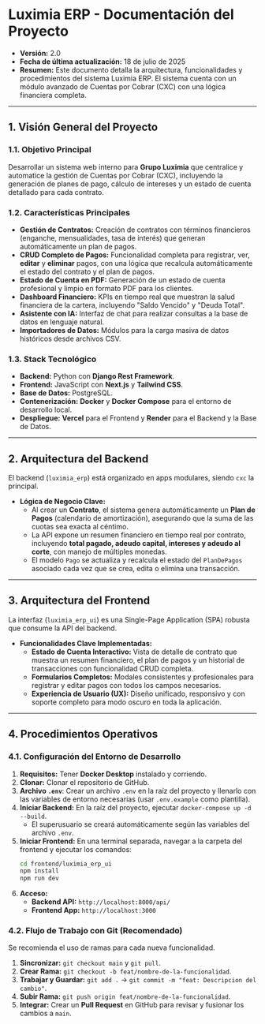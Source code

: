 # Luximia ERP - Documentación del Proyecto

* **Versión:** 2.0
* **Fecha de última actualización:** 18 de julio de 2025
* **Resumen:** Este documento detalla la arquitectura, funcionalidades y procedimientos del sistema Luximia ERP. El sistema cuenta con un módulo avanzado de Cuentas por Cobrar (CXC) con una lógica financiera completa.

---

## 1. Visión General del Proyecto

### 1.1. Objetivo Principal
Desarrollar un sistema web interno para **Grupo Luximia** que centralice y automatice la gestión de Cuentas por Cobrar (CXC), incluyendo la generación de planes de pago, cálculo de intereses y un estado de cuenta detallado para cada contrato.

### 1.2. Características Principales
* **Gestión de Contratos:** Creación de contratos con términos financieros (enganche, mensualidades, tasa de interés) que generan automáticamente un plan de pagos.
* **CRUD Completo de Pagos:** Funcionalidad completa para registrar, ver, **editar** y **eliminar** pagos, con una lógica que recalcula automáticamente el estado del contrato y el plan de pagos.
* **Estado de Cuenta en PDF:** Generación de un estado de cuenta profesional y limpio en formato PDF para los clientes.
* **Dashboard Financiero:** KPIs en tiempo real que muestran la salud financiera de la cartera, incluyendo "Saldo Vencido" y "Deuda Total".
* **Asistente con IA:** Interfaz de chat para realizar consultas a la base de datos en lenguaje natural.
* **Importadores de Datos:** Módulos para la carga masiva de datos históricos desde archivos CSV.

### 1.3. Stack Tecnológico
* **Backend:** Python con **Django Rest Framework**.
* **Frontend:** JavaScript con **Next.js** y **Tailwind CSS**.
* **Base de Datos:** PostgreSQL.
* **Contenerización:** **Docker** y **Docker Compose** para el entorno de desarrollo local.
* **Despliegue:** **Vercel** para el Frontend y **Render** para el Backend y la Base de Datos.

---

## 2. Arquitectura del Backend
El backend (`luximia_erp`) está organizado en apps modulares, siendo `cxc` la principal.

* **Lógica de Negocio Clave:**
    * Al crear un **Contrato**, el sistema genera automáticamente un **Plan de Pagos** (calendario de amortización), asegurando que la suma de las cuotas sea exacta al céntimo.
    * La API expone un resumen financiero en tiempo real por contrato, incluyendo **total pagado, adeudo capital, intereses y adeudo al corte**, con manejo de múltiples monedas.
    * El modelo `Pago` se actualiza y recalcula el estado del `PlanDePagos` asociado cada vez que se crea, edita o elimina una transacción.

---

## 3. Arquitectura del Frontend
La interfaz (`luximia_erp_ui`) es una Single-Page Application (SPA) robusta que consume la API del backend.

* **Funcionalidades Clave Implementadas:**
    * **Estado de Cuenta Interactivo:** Vista de detalle de contrato que muestra un resumen financiero, el plan de pagos y un historial de transacciones con funcionalidad CRUD completa.
    * **Formularios Completos:** Modales consistentes y profesionales para registrar y editar pagos con todos los campos necesarios.
    * **Experiencia de Usuario (UX):** Diseño unificado, responsivo y con soporte completo para modo oscuro en toda la aplicación.

---

## 4. Procedimientos Operativos

### 4.1. Configuración del Entorno de Desarrollo
1.  **Requisitos:** Tener **Docker Desktop** instalado y corriendo.
2.  **Clonar:** Clonar el repositorio de GitHub.
3.  **Archivo `.env`**: Crear un archivo `.env` en la raíz del proyecto y llenarlo con las variables de entorno necesarias (usar `.env.example` como plantilla).
4.  **Iniciar Backend:** En la raíz del proyecto, ejecutar `docker-compose up -d --build`.
    * El superusuario se creará automáticamente según las variables del archivo `.env`.
5.  **Iniciar Frontend:** En una terminal separada, navegar a la carpeta del frontend y ejecutar los comandos:
    ```bash
    cd frontend/luximia_erp_ui
    npm install
    npm run dev
    ```
6.  **Acceso:**
    * **Backend API:** `http://localhost:8000/api/`
    * **Frontend App:** `http://localhost:3000`

### 4.2. Flujo de Trabajo con Git (Recomendado)
Se recomienda el uso de ramas para cada nueva funcionalidad.
1.  **Sincronizar:** `git checkout main` y `git pull`.
2.  **Crear Rama:** `git checkout -b feat/nombre-de-la-funcionalidad`.
3.  **Trabajar y Guardar:** `git add .` -> `git commit -m "feat: Descripcion del cambio"`.
4.  **Subir Rama:** `git push origin feat/nombre-de-la-funcionalidad`.
5.  **Integrar:** Crear un **Pull Request** en GitHub para revisar y fusionar los cambios a `main`.